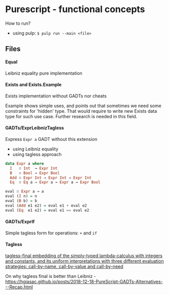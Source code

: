 # Purescript - functional concepts

How to run?
 - using pulp: `$ pulp run --main <file>`

## Files

#### Equal

Leibniz equality pure implementation

#### Exists and Exists.Example

Exists implementation without GADTs nor cheats

Example shows simple uses, and points out that sometimes we need some constraints for 'hidden' type.
That would require to write new Exists data type for such use case. Further research is needed in this field.

#### GADTs/ExprLeibnizTagless

Express `Expr a` GADT without this extension
 - using Leibniz equality 
 - using tagless approach 

```haskell
data Expr a where
  I   ∷ Int  → Expr Int
  B   ∷ Bool → Expr Bool
  Add ∷ Expr Int → Expr Int → Expr Int
  Eq  ∷ Eq a ⇒ Expr a → Expr a → Expr Bool

eval ∷ Expr a → a
eval (I n) = n
eval (B b) = b
eval (Add e1 e2) = eval e1 + eval e2
eval (Eq  e1 e2) = eval e1 == eval e2
```


#### GADTs/ExprIf

Simple tagless form for operations: `+` and `if`


#### Tagless

[tagless-final embedding of the simply-typed lambda-calculus with integers and constants, and its uniform interpretations with three different evaluation strategies: call-by-name, call-by-value and call-by-need](http://okmij.org/ftp/tagless-final/cookbook.html#call-by-any)

On why tagless final is better than Leibniz - https://hgiasac.github.io/posts/2018-12-18-PureScript-GADTs-Alternatives---Recap.html
